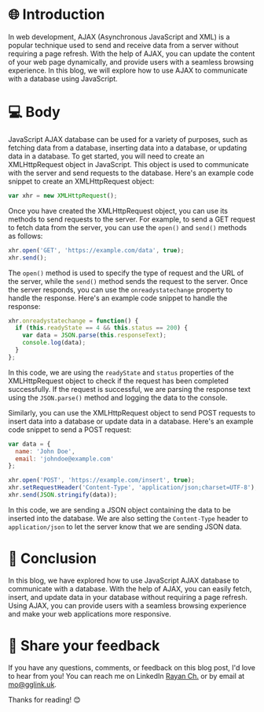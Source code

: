 # 🌐 Introduction
In web development, AJAX (Asynchronous JavaScript and XML) is a popular technique used to send and receive data from a server without requiring a page refresh. With the help of AJAX, you can update the content of your web page dynamically, and provide users with a seamless browsing experience. In this blog, we will explore how to use AJAX to communicate with a database using JavaScript.

# 💻 Body
JavaScript AJAX database can be used for a variety of purposes, such as fetching data from a database, inserting data into a database, or updating data in a database. To get started, you will need to create an XMLHttpRequest object in JavaScript. This object is used to communicate with the server and send requests to the database. Here's an example code snippet to create an XMLHttpRequest object:

```javascript
var xhr = new XMLHttpRequest();
```

Once you have created the XMLHttpRequest object, you can use its methods to send requests to the server. For example, to send a GET request to fetch data from the server, you can use the `open()` and `send()` methods as follows:

```javascript
xhr.open('GET', 'https://example.com/data', true);
xhr.send();
```

The `open()` method is used to specify the type of request and the URL of the server, while the `send()` method sends the request to the server. Once the server responds, you can use the `onreadystatechange` property to handle the response. Here's an example code snippet to handle the response:

```javascript
xhr.onreadystatechange = function() {
  if (this.readyState == 4 && this.status == 200) {
    var data = JSON.parse(this.responseText);
    console.log(data);
  }
};
```

In this code, we are using the `readyState` and `status` properties of the XMLHttpRequest object to check if the request has been completed successfully. If the request is successful, we are parsing the response text using the `JSON.parse()` method and logging the data to the console.

Similarly, you can use the XMLHttpRequest object to send POST requests to insert data into a database or update data in a database. Here's an example code snippet to send a POST request:

```javascript
var data = {
  name: 'John Doe',
  email: 'johndoe@example.com'
};

xhr.open('POST', 'https://example.com/insert', true);
xhr.setRequestHeader('Content-Type', 'application/json;charset=UTF-8');
xhr.send(JSON.stringify(data));
```

In this code, we are sending a JSON object containing the data to be inserted into the database. We are also setting the `Content-Type` header to `application/json` to let the server know that we are sending JSON data.

# 🎉 Conclusion
In this blog, we have explored how to use JavaScript AJAX database to communicate with a database. With the help of AJAX, you can easily fetch, insert, and update data in your database without requiring a page refresh. Using AJAX, you can provide users with a seamless browsing experience and make your web applications more responsive.

# 📣 Share your feedback
If you have any questions, comments, or feedback on this blog post, I'd love to hear from you! You can reach me on LinkedIn [Rayan Ch.](https://www.linkedin.com/in/rayan-ch-b787ab224/) or by email at [mo@gglink.uk](mailto:mo@gglink.uk).

Thanks for reading! 😊
